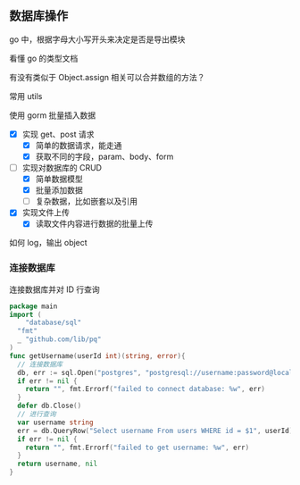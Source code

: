 ## 数据库操作



go 中，根据字母大小写开头来决定是否是导出模块

看懂 go 的类型文档

有没有类似于 Object.assign 相关可以合并数组的方法？

常用 utils

使用 gorm 批量插入数据

- [x] 实现 get、post 请求
  - [x] 简单的数据请求，能走通
  - [x] 获取不同的字段，param、body、form
- [ ] 实现对数据库的 CRUD
  - [x] 简单数据模型
  - [x] 批量添加数据
  - [ ] 复杂数据，比如嵌套以及引用
- [x] 实现文件上传
  - [x] 读取文件内容进行数据的批量上传

如何 log，输出 object

### 连接数据库

连接数据库并对 ID 行查询

```go
package main
import (
	"database/sql"
  "fmt"
  _ "github.com/lib/pq"
)
func getUsername(userId int)(string, error){
  // 连接数据库
  db, err := sql.Open("postgres", "postgresql://username:password@localhost/mydb?sslmode=disable")
  if err != nil {
    return "", fmt.Errorf("failed to connect database: %w", err)
  }
  defer db.Close()
  // 进行查询
  var username string
  err = db.QueryRow("Select username From users WHERE id = $1", userId).Scan(&username)
  if err != nil {
    return "", fmt.Errorf("failed to get username: %w", err)
  }
  return username, nil
}
```

